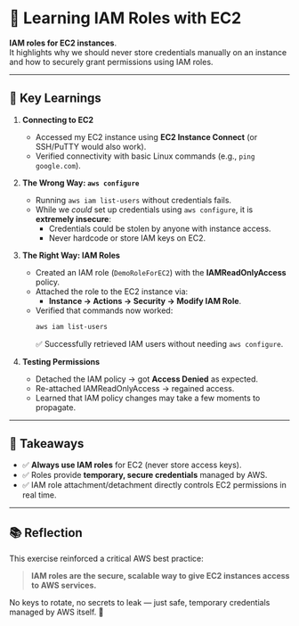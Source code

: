 # 🚀 Learning IAM Roles with EC2

**IAM roles for EC2 instances**.  
It highlights why we should never store credentials manually on an instance and how to securely grant permissions using IAM roles.

---

## 🔑 Key Learnings

1. **Connecting to EC2**
   - Accessed my EC2 instance using **EC2 Instance Connect** (or SSH/PuTTY would also work).
   - Verified connectivity with basic Linux commands (e.g., `ping google.com`).

2. **The Wrong Way: `aws configure`**
   - Running `aws iam list-users` without credentials fails.
   - While we *could* set up credentials using `aws configure`, it is **extremely insecure**:
     - Credentials could be stolen by anyone with instance access.
     - Never hardcode or store IAM keys on EC2.

3. **The Right Way: IAM Roles**
   - Created an IAM role (`DemoRoleForEC2`) with the **IAMReadOnlyAccess** policy.
   - Attached the role to the EC2 instance via:
     - **Instance → Actions → Security → Modify IAM Role**.
   - Verified that commands now worked:
     ```bash
     aws iam list-users
     ```
     ✅ Successfully retrieved IAM users without needing `aws configure`.

4. **Testing Permissions**
   - Detached the IAM policy → got **Access Denied** as expected.
   - Re-attached IAMReadOnlyAccess → regained access.
   - Learned that IAM policy changes may take a few moments to propagate.

---

## 📝 Takeaways

- ✅ **Always use IAM roles** for EC2 (never store access keys).  
- ✅ Roles provide **temporary, secure credentials** managed by AWS.  
- ✅ IAM role attachment/detachment directly controls EC2 permissions in real time.  

---

## 📚 Reflection

This exercise reinforced a critical AWS best practice:  
> **IAM roles are the secure, scalable way to give EC2 instances access to AWS services.**  

No keys to rotate, no secrets to leak — just safe, temporary credentials managed by AWS itself. 🎯

